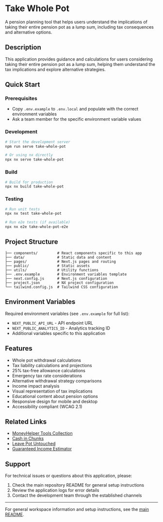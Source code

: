 # Take Whole Pot

A pension planning tool that helps users understand the implications of taking their entire pension pot as a lump sum, including tax consequences and alternative options.

## Description

This application provides guidance and calculations for users considering taking their entire pension pot as a lump sum, helping them understand the tax implications and explore alternative strategies.

## Quick Start

### Prerequisites

- Copy `.env.example` to `.env.local` and populate with the correct environment variables
- Ask a team member for the specific environment variable values

### Development

```bash
# Start the development server
npm run serve take-whole-pot

# Or using nx directly
npx nx serve take-whole-pot
```

### Build

```bash
# Build for production
npx nx build take-whole-pot
```

### Testing

```bash
# Run unit tests
npx nx test take-whole-pot

# Run e2e tests (if available)
npx nx e2e take-whole-pot-e2e
```

## Project Structure

```
├── components/         # React components specific to this app
├── data/               # Static data and content
├── pages/              # Next.js pages and routing
├── public/             # Static assets
├── utils/              # Utility functions
├── .env.example        # Environment variables template
├── next.config.js      # Next.js configuration
├── project.json        # NX project configuration
└── tailwind.config.js  # Tailwind CSS configuration
```

## Environment Variables

Required environment variables (see `.env.example` for full list):

- `NEXT_PUBLIC_API_URL` - API endpoint URL
- `NEXT_PUBLIC_ANALYTICS_ID` - Analytics tracking ID
- Additional variables specific to this application

## Features

- Whole pot withdrawal calculations
- Tax liability calculations and projections
- 25% tax-free allowance calculations
- Emergency tax rate considerations
- Alternative withdrawal strategy comparisons
- Income impact analysis
- Visual representation of tax implications
- Educational content about pension options
- Responsive design for mobile and desktop
- Accessibility compliant (WCAG 2.1)

## Related Links

- [MoneyHelper Tools Collection](../moneyhelper-tools/)
- [Cash in Chunks](../cash-in-chunks/)
- [Leave Pot Untouched](../leave-pot-untouched/)
- [Guaranteed Income Estimator](../guaranteed-income-estimator/)

## Support

For technical issues or questions about this application, please:

1. Check the main repository README for general setup instructions
2. Review the application logs for error details
3. Contact the development team through the established channels

---

For general workspace information and setup instructions, see the [main README](../../README.md).
